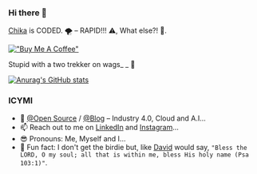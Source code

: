 ### Hi there 👋

[Chika](https://github.com/davidconoh/davidconoh) is CODED. 🌪️ – RAPID!!! ⚠️, What else?! 🐛.

[!["Buy Me A Coffee"](https://www.buymeacoffee.com/assets/img/custom_images/orange_img.png)](https://www.buymeacoffee.com/davidconoh)

Stupid with a two trekker on wags_ _ 🌻

[![Anurag's GitHub stats](https://github-readme-stats.vercel.app/api?username=davidconoh&show_icons=true&theme=yeblu)](https://github.com/anuraghazra/github-readme-stats)

### ICYMI

- 📝 [@Open Source](http://opensource.davidconoh.me) / [@Blog](https://reads.davidconoh.me) – Industry 4.0, Cloud and A.I...
- 📫 Reach out to me on [LinkedIn](https://linkedin.com/in/davidconoh) and [Instagram](https://instagram.com/cyromaventools)...
- 😎 Pronouns: Me, Myself and I...
- 🎉 Fun fact: I don't get the birdie but, like [David](https://github.com/davidconoh) would say, `"Bless the LORD, O my soul; all that is within me, bless His holy name (Psa 103:1)"`.
